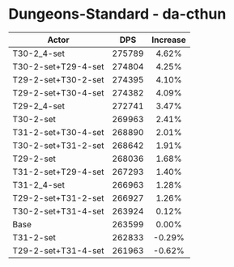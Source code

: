 # Dungeons-Standard - da-cthun
| Actor | DPS | Increase |
|---|:---:|:---:|
|T30-2_4-set|275789|4.62%|
|T30-2-set+T29-4-set|274804|4.25%|
|T29-2-set+T30-2-set|274395|4.10%|
|T29-2-set+T30-4-set|274382|4.09%|
|T29-2_4-set|272741|3.47%|
|T30-2-set|269963|2.41%|
|T31-2-set+T30-4-set|268890|2.01%|
|T30-2-set+T31-2-set|268642|1.91%|
|T29-2-set|268036|1.68%|
|T31-2-set+T29-4-set|267293|1.40%|
|T31-2_4-set|266963|1.28%|
|T29-2-set+T31-2-set|266927|1.26%|
|T30-2-set+T31-4-set|263924|0.12%|
|Base|263599|0.00%|
|T31-2-set|262833|-0.29%|
|T29-2-set+T31-4-set|261963|-0.62%|

